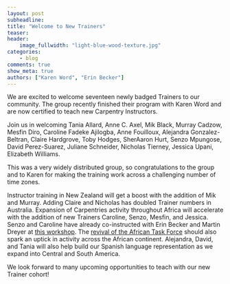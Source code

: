 ```yaml
---
layout: post
subheadline:
title: "Welcome to New Trainers"
teaser:
header:
    image_fullwidth: "light-blue-wood-texture.jpg"
categories:
    - blog
comments: true
show_meta: true
authors: ["Karen Word", "Erin Becker"]
---
```


We are excited to welcome seventeen newly badged Trainers to our community. The group recently finished their program with Karen Word and are now certified to teach new Carpentry Instructors.

Join us in welcoming Tania Allard, Anne C. Axel, Mik Black, Murray Cadzow, Mesfin Diro, Caroline Fadeke Ajilogba, Anne Fouilloux, Alejandra Gonzalez-Beltran, Claire Hardgrove, Toby Hodges, SherAaron Hurt, Senzo Mpungose, David Perez-Suarez, Juliane Schneider, Nicholas Tierney, Jessica Upani, Elizabeth Williams.

This was a very widely distributed group, so congratulations to the group and to Karen for making the training work across a challenging number of time zones.

Instructor training in New Zealand will get a boost with the addition of Mik and Murray. Adding  Claire and Nicholas has doubled Trainer numbers in Australia. Expansion of Carpentries activity throughout Africa will accelerate with the addition of new Trainers Caroline, Senzo, Mesfin, and Jessica. Senzo and Caroline have already co-instructed with Erin Becker and Martin Dreyer at [this workshop](https://software-carpentry.org/blog/2018/03/Carpentries-Instructor-Training.html). The [revival of the African Task Force](https://software-carpentry.org/blog/2018/03/african_task-force.html) should also spark an uptick in activity across the African continent. Alejandra, David, and Tania will also help build our Spanish language representation as we expand into Central and South America. 

We look forward to many upcoming opportunities to teach with our new Trainer cohort!
